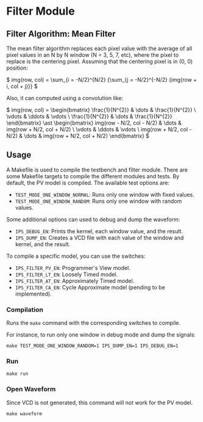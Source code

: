# **Filter Module**

## **Filter Algorithm: Mean Filter**
The mean filter algorithm replaces each pixel value with the average of all
pixel values in an N by N window (N = 3, 5, 7, etc), where the pixel to
replace is the centering pixel. Assuming that the centering pixel is in (0, 0)
position:

$
img(row, col) = \sum_{i = -N/2}^{N/2} {\sum_{j = -N/2}^{-N/2} {img(row + i, col + j)}}
$

Also, it can computed using a convolution like:

$
img(row, col) = \begin{bmatrix}
  \frac{1}{N^{2}} & \dots  & \frac{1}{N^{2}} \\
  \vdots          & \ddots & \vdots          \\
  \frac{1}{N^{2}} & \dots  & \frac{1}{N^{2}}
\end{bmatrix}
\ast
\begin{bmatrix}
  img(row - N/2, col - N/2) & \dots  & img(row + N/2, col + N/2) \\
  \vdots                    & \ddots & \vdots                     \\
  img(row + N/2, col - N/2) & \dots  & img(row + N/2, col + N/2)
\end{bmatrix}
$


## **Usage**

A Makefile is used to compile the testbench and filter module. There are some
Makefile targets to compile the different modules and tests. By default, the
PV model is compiled. The available test options are:

* `TEST_MODE_ONE_WINDOW_NORMAL`: Runs only one window with fixed values.
* `TEST_MODE_ONE_WINDOW_RANDOM`: Runs only one window with random values.

Some additional options can used to debug and dump the waveform:

* `IPS_DEBUG_EN`: Prints the kernel, each window value, and the result.
* `IPS_DUMP_EN`: Creates a VCD file with each value of the window and kernel,
 and the result.

To compile a specific model, you can use the switches:

* `IPS_FILTER_PV_EN`: Programmer's View model.
* `IPS_FILTER_LT_EN`: Loosely Timed model.
* `IPS_FILTER_AT_EN`: Approximately Timed model.
* `IPS_FILTER_CA_EN`: Cycle Approximate model (pending to be implemented).

### **Compilation**
Runs the `make` command with the corresponding switches to compile.

For instance, to run only one window in debug mode and dump the signals:

```shell
make TEST_MODE_ONE_WINDOW_RANDOM=1 IPS_DUMP_EN=1 IPS_DEBUG_EN=1
```

### **Run**

```shell
make run
```

### **Open Waveform**

Since VCD is not generated, this command will not work for the PV model.

```shell
make waveform
```
